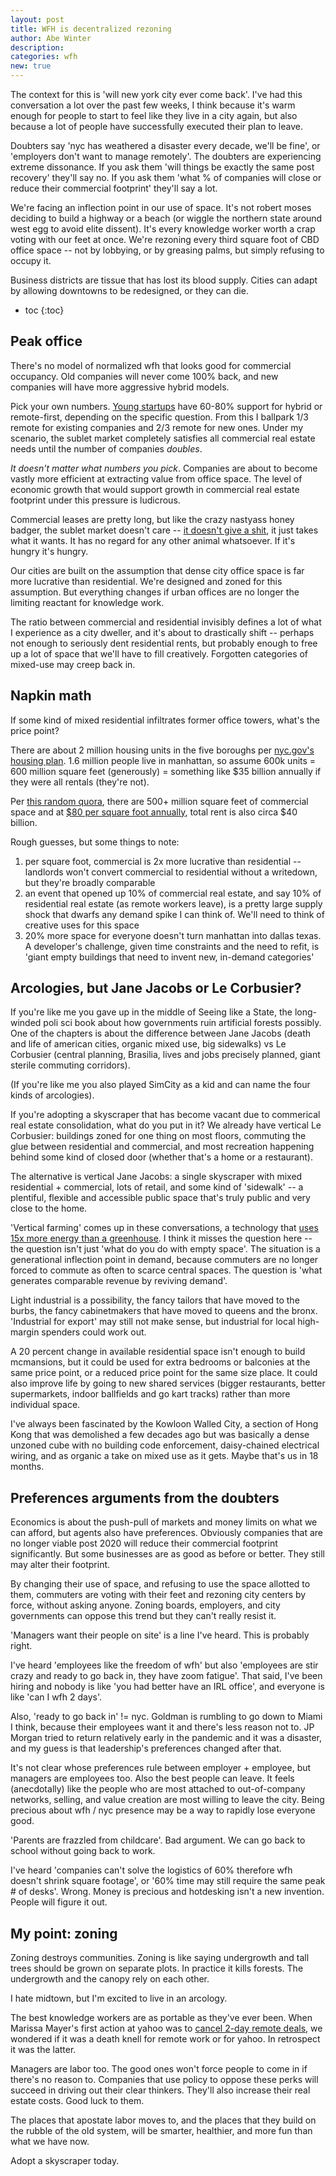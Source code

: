 ```yaml
---
layout: post
title: WFH is decentralized rezoning
author: Abe Winter
description:
categories: wfh
new: true
---
```


The context for this is 'will new york city ever come back'.
I've had this conversation a lot over the past few weeks, I think because it's warm enough for people to start to feel like they live in a city again,
but also because a lot of people have successfully executed their plan to leave.

Doubters say 'nyc has weathered a disaster every decade, we'll be fine', or 'employers don't want to manage remotely'.
The doubters are experiencing extreme dissonance.
If you ask them 'will things be exactly the same post recovery' they'll say no.
If you ask them 'what % of companies will close or reduce their commercial footprint' they'll say a lot.

We're facing an inflection point in our use of space.
It's not robert moses deciding to build a highway or a beach (or wiggle the northern state around west egg to avoid elite dissent).
It's every knowledge worker worth a crap voting with our feet at once.
We're rezoning every third square foot of CBD office space -- not by lobbying, or by greasing palms, but simply refusing to occupy it.

Business districts are tissue that has lost its blood supply.
Cities can adapt by allowing downtowns to be redesigned, or they can die.

* toc
{:toc}

## Peak office

There's no model of normalized wfh that looks good for commercial occupancy.
Old companies will never come 100% back, and new companies will have more aggressive hybrid models.

Pick your own numbers.
[Young startups](https://techcrunch.com/2020/06/29/exclusive-survey-finds-startups-drifting-away-from-offices-post-covid-19/) have 60-80% support for hybrid or remote-first, depending on the specific question.
From this I ballpark 1/3 remote for existing companies and 2/3 remote for new ones.
Under my scenario, the sublet market completely satisfies all commercial real estate needs until the number of companies *doubles*.

*It doesn't matter what numbers you pick*.
Companies are about to become vastly more efficient at extracting value from office space.
The level of economic growth that would support growth in commercial real estate footprint under this pressure is ludicrous.

Commercial leases are pretty long, but like the crazy nastyass honey badger, the sublet market doesn't care -- [it doesn't give a shit](https://youtu.be/4r7wHMg5Yjg?t=31), it just takes what it wants.
It has no regard for any other animal whatsoever.
If it's hungry it's hungry.

Our cities are built on the assumption that dense city office space is far more lucrative than residential.
We're designed and zoned for this assumption.
But everything changes if urban offices are no longer the limiting reactant for knowledge work.

The ratio between commercial and residential invisibly defines a lot of what I experience as a city dweller, and it's about to drastically shift --
perhaps not enough to seriously dent residential rents, but probably enough to free up a lot of space that we'll have to fill creatively.
Forgotten categories of mixed-use may creep back in.

## Napkin math

If some kind of mixed residential infiltrates former office towers, what's the price point?

There are about 2 million housing units in the five boroughs per [nyc.gov's housing plan](http://www.nyc.gov/html/housing/assets/downloads/pdf/housing_plan.pdf).
1.6 million people live in manhattan, so assume 600k units = 600 million square feet (generously) = something like $35 billion annually if they were all rentals (they're not).

Per [this random quora](https://www.quora.com/How-much-commercial-office-space-is-there-in-NYC-specifically-the-borough-of-Manhattan), there are 500+ million square feet of commercial space and at [$80 per square foot annually](https://www.thecity.nyc/2020/10/15/21518594/new-york-city-office-space-glut-lease-9-11-record), total rent is also circa $40 billion.

Rough guesses, but some things to note:

1. per square foot, commercial is 2x more lucrative than residential -- landlords won't convert commercial to residential without a writedown, but they're broadly comparable
1. an event that opened up 10% of commercial real estate, and say 10% of residential real estate (as remote workers leave), is a pretty large supply shock that dwarfs any demand spike I can think of. We'll need to think of creative uses for this space
1. 20% more space for everyone doesn't turn manhattan into dallas texas. A developer's challenge, given time constraints and the need to refit, is 'giant empty buildings that need to invent new, in-demand categories'

## Arcologies, but Jane Jacobs or Le Corbusier?

If you're like me you gave up in the middle of Seeing like a State, the long-winded poli sci book about how governments ruin artificial forests possibly.
One of the chapters is about the difference between Jane Jacobs (death and life of american cities, organic mixed use, big sidewalks)
vs Le Corbusier (central planning, Brasilia, lives and jobs precisely planned, giant sterile commuting corridors).

(If you're like me you also played SimCity as a kid and can name the four kinds of arcologies).

If you're adopting a skyscraper that has become vacant due to commerical real estate consolidation, what do you put in it?
We already have vertical Le Corbusier:
buildings zoned for one thing on most floors, commuting the glue between residential and commercial, and most recreation happening behind some kind of closed door (whether that's a home or a restaurant).

The alternative is vertical Jane Jacobs:
a single skyscraper with mixed residential + commercial, lots of retail,
and some kind of 'sidewalk' -- a plentiful, flexible and accessible public space that's truly public and very close to the home.

'Vertical farming' comes up in these conversations, a technology that [uses 15x more energy than a greenhouse](https://theconversation.com/food-security-vertical-farming-sounds-fantastic-until-you-consider-its-energy-use-102657).
I think it misses the question here -- the question isn't just 'what do you do with empty space'.
The situation is a generational inflection point in demand, because commuters are no longer forced to commute as often to scarce central spaces.
The question is 'what generates comparable revenue by reviving demand'.

Light industrial is a possibility, the fancy tailors that have moved to the burbs, the fancy cabinetmakers that have moved to queens and the bronx.
'Industrial for export' may still not make sense, but industrial for local high-margin spenders could work out.

A 20 percent change in available residential space isn't enough to build mcmansions,
but it could be used for extra bedrooms or balconies at the same price point, or a reduced price point for the same size place.
It could also improve life by going to new shared services (bigger restaurants, better supermarkets, indoor ballfields and go kart tracks) rather than more individual space.

I've always been fascinated by the Kowloon Walled City, a section of Hong Kong that was demolished a few decades ago but was basically a dense unzoned cube with no building code enforcement, daisy-chained electrical wiring, and as organic a take on mixed use as it gets.
Maybe that's us in 18 months.

## Preferences arguments from the doubters

Economics is about the push-pull of markets and money limits on what we can afford, but agents also have preferences.
Obviously companies that are no longer viable post 2020 will reduce their commercial footprint significantly.
But some businesses are as good as before or better.
They still may alter their footprint.

By changing their use of space, and refusing to use the space allotted to them, commuters are voting with their feet and rezoning city centers by force, without asking anyone.
Zoning boards, employers, and city governments can oppose this trend but they can't really resist it.

'Managers want their people on site' is a line I've heard.
This is probably right.

I've heard 'employees like the freedom of wfh' but also 'employees are stir crazy and ready to go back in, they have zoom fatigue'.
That said, I've been hiring and nobody is like 'you had better have an IRL office', and everyone is like 'can I wfh 2 days'.

Also, 'ready to go back in' != nyc.
Goldman is rumbling to go down to Miami I think, because their employees want it and there's less reason not to.
JP Morgan tried to return relatively early in the pandemic and it was a disaster, and my guess is that leadership's preferences changed after that.

It's not clear whose preferences rule between employer + employee, but managers are employees too.
Also the best people can leave.
It feels (anecdotally) like the people who are most attached to out-of-company networks, selling, and value creation are most willing to leave the city.
Being precious about wfh / nyc presence may be a way to rapidly lose everyone good.

'Parents are frazzled from childcare'.
Bad argument. We can go back to school without going back to work.

I've heard 'companies can't solve the logistics of 60% therefore wfh doesn't shrink square footage', or '60% time may still require the same peak # of desks'.
Wrong. Money is precious and hotdesking isn't a new invention.
People will figure it out.

## My point: zoning

Zoning destroys communities.
Zoning is like saying undergrowth and tall trees should be grown on separate plots.
In practice it kills forests.
The undergrowth and the canopy rely on each other.

I hate midtown, but I'm excited to live in an arcology.

The best knowledge workers are as portable as they've ever been.
When Marissa Mayer's first action at yahoo was to [cancel 2-day remote deals](http://allthingsd.com/20130222/physically-together-heres-the-internal-yahoo-no-work-from-home-memo-which-extends-beyond-remote-workers/), we wondered if it was a death knell for remote work or for yahoo.
In retrospect it was the latter.

Managers are labor too.
The good ones won't force people to come in if there's no reason to.
Companies that use policy to oppose these perks will succeed in driving out their clear thinkers.
They'll also increase their real estate costs.
Good luck to them.

The places that apostate labor moves to, and the places that they build on the rubble of the old system,
will be smarter, healthier, and more fun than what we have now.

Adopt a skyscraper today.
